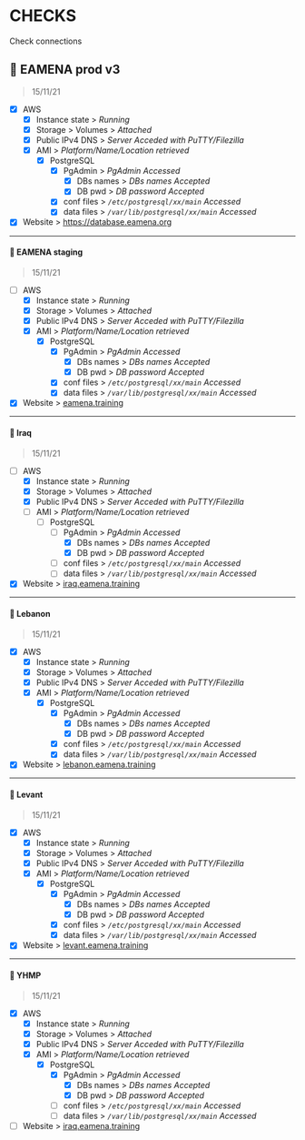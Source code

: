 # CHECKS

Check connections

## :electric_plug: EAMENA prod v3
> 15/11/21

- [x] AWS
  - [x] Instance state > *Running*
  - [x] Storage > Volumes > *Attached*
  - [x] Public IPv4 DNS > *Server Acceded with PuTTY/Filezilla*
  - [x] AMI > *Platform/Name/Location retrieved*
    - [x] PostgreSQL
      - [x] PgAdmin > *PgAdmin Accessed*
        - [x] DBs names > *DBs names Accepted*
        - [x] DB pwd > *DB password Accepted*
      - [x] conf files > *`/etc/postgresql/xx/main` Accessed*
      - [x] data files > *`/var/lib/postgresql/xx/main` Accessed*
- [x] Website > https://database.eamena.org

---

#### :electric_plug: EAMENA staging
> 15/11/21

- [ ] AWS
  - [x] Instance state > *Running*
  - [x] Storage > Volumes > *Attached*
  - [x] Public IPv4 DNS > *Server Acceded with PuTTY/Filezilla*
  - [x] AMI > *Platform/Name/Location retrieved*
    - [x] PostgreSQL
      - [x] PgAdmin > *PgAdmin Accessed*
        - [x] DBs names > *DBs names Accepted*
        - [x] DB pwd > *DB password Accepted*
      - [x] conf files > *`/etc/postgresql/xx/main` Accessed*
      - [x] data files > *`/var/lib/postgresql/xx/main` Accessed*  
- [x] Website > [eamena.training](http://eamena.training/)

---

#### :electric_plug: Iraq
> 15/11/21

- [ ] AWS
  - [x] Instance state > *Running*
  - [x] Storage > Volumes > *Attached*
  - [x] Public IPv4 DNS > *Server Acceded with PuTTY/Filezilla*
  - [ ] AMI > *Platform/Name/Location retrieved*
    - [ ] PostgreSQL
      - [ ] PgAdmin > *PgAdmin Accessed*
        - [x] DBs names > *DBs names Accepted*
        - [x] DB pwd > *DB password Accepted*
      - [ ] conf files > *`/etc/postgresql/xx/main` Accessed*
      - [ ] data files > *`/var/lib/postgresql/xx/main` Accessed*
- [x] Website > [iraq.eamena.training](https://iraq.eamena.training/)

---

#### :electric_plug: Lebanon
> 15/11/21

- [x] AWS
  - [x] Instance state > *Running*
  - [x] Storage > Volumes > *Attached*
  - [x] Public IPv4 DNS > *Server Acceded with PuTTY/Filezilla*
  - [x] AMI > *Platform/Name/Location retrieved*
    - [x] PostgreSQL
      - [x] PgAdmin > *PgAdmin Accessed*
        - [x] DBs names > *DBs names Accepted*
        - [x] DB pwd > *DB password Accepted*
      - [x] conf files > *`/etc/postgresql/xx/main` Accessed*
      - [x] data files > *`/var/lib/postgresql/xx/main` Accessed*
- [x] Website > [lebanon.eamena.training](https://lebanon.eamena.training/ )

---

#### :electric_plug: Levant
> 15/11/21

- [x] AWS
  - [x] Instance state > *Running*
  - [x] Storage > Volumes > *Attached*
  - [x] Public IPv4 DNS > *Server Acceded with PuTTY/Filezilla*
  - [x] AMI > *Platform/Name/Location retrieved*
    - [x] PostgreSQL
      - [x] PgAdmin > *PgAdmin Accessed*
        - [x] DBs names > *DBs names Accepted*
        - [x] DB pwd > *DB password Accepted*
      - [x] conf files > *`/etc/postgresql/xx/main` Accessed*
      - [x] data files > *`/var/lib/postgresql/xx/main` Accessed*
- [x] Website > [levant.eamena.training](http://levant.eamena.training/)

---

#### :electric_plug: YHMP
> 15/11/21

- [x] AWS
  - [x] Instance state > *Running*
  - [x] Storage > Volumes > *Attached*
  - [x] Public IPv4 DNS > *Server Acceded with PuTTY/Filezilla*
  - [x] AMI > *Platform/Name/Location retrieved*
    - [x] PostgreSQL
      - [x] PgAdmin > *PgAdmin Accessed*
        - [x] DBs names > *DBs names Accepted*
        - [x] DB pwd > *DB password Accepted*
      - [ ] conf files > *`/etc/postgresql/xx/main` Accessed*
      - [ ] data files > *`/var/lib/postgresql/xx/main` Accessed*
- [ ] Website > [iraq.eamena.training](https://iraq.eamena.training/)
